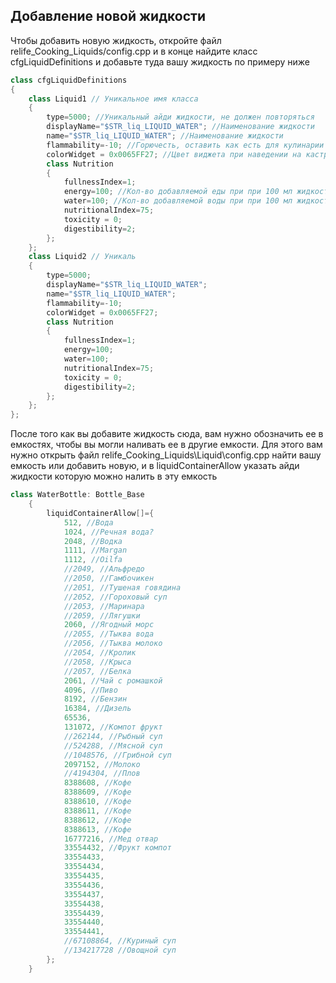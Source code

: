 ## Добавление новой жидкости
Чтобы добавить новую жидкость, откройте файл relife_Cooking_Liquids/config.cpp и в конце найдите класс cfgLiquidDefinitions и добавьте туда вашу жидкость по примеру ниже
```C#
class cfgLiquidDefinitions
{
	class Liquid1 // Уникальное имя класса
	{
		type=5000; //Уникальный айди жидкости, не должен повторяться
		displayName="$STR_liq_LIQUID_WATER"; //Наименование жидкости
		name="$STR_liq_LIQUID_WATER"; //Наименование жидкости
		flammability=-10; //Горючесть, оставить как есть для кулинарии
		colorWidget = 0x0065FF27; //Цвет виджета при наведении на кастрюлю 
		class Nutrition
		{
			fullnessIndex=1;
			energy=100; //Кол-во добавляемой еды при при 100 мл жидкости.
			water=100; //Кол-во добавляемой воды при при 100 мл жидкости.
			nutritionalIndex=75;
			toxicity = 0;
			digestibility=2;
		};
	};
  	class Liquid2 // Уникаль
	{
		type=5000;
		displayName="$STR_liq_LIQUID_WATER";
		name="$STR_liq_LIQUID_WATER";
		flammability=-10;
		colorWidget = 0x0065FF27;
		class Nutrition
		{
			fullnessIndex=1;
			energy=100;
			water=100;
			nutritionalIndex=75;
			toxicity = 0;
			digestibility=2;
		};
	};
};
```
После того как вы добавите жидкость сюда, вам нужно обозначить ее в емкостях, чтобы вы могли наливать ее в другие емкости. Для этого вам нужно открыть файл relife_Cooking_Liquids\Liquid\config.cpp найти вашу емкость или добавить новую, и в liquidContainerAllow указать айди жидкости которую можно налить в эту емкость

```C#
class WaterBottle: Bottle_Base
	{
		liquidContainerAllow[]={
			512, //Вода
			1024, //Речная вода?
			2048, //Водка
			1111, //Margan
			1112, //Oilfa
			//2049, //Альфредо
			//2050, //Гамбочикен
			//2051, //Тушеная говядина
			//2052, //Гороховый суп
			//2053, //Маринара
			//2059, //Лягушки
			2060, //Ягодный морс
			//2055, //Тыква вода
			//2056, //Тыква молоко
			//2054, //Кролик
			//2058, //Крыса
			//2057, //Белка
			2061, //Чай с ромашкой
			4096, //Пиво
			8192, //Бензин
			16384, //Дизель
			65536,
			131072, //Компот фрукт
			//262144, //Рыбный суп
			//524288, //Мясной суп
			//1048576, //Грибной суп
			2097152, //Молоко
			//4194304, //Плов
			8388608, //Кофе
			8388609, //Кофе
			8388610, //Кофе
			8388611, //Кофе
			8388612, //Кофе
			8388613, //Кофе
			16777216, //Мед отвар
			33554432, //Фрукт компот
			33554433, 
			33554434, 
			33554435, 
			33554436, 
			33554437, 
			33554438, 
			33554439, 
			33554440, 
			33554441, 
			//67108864, //Куриный суп
			//134217728 //Овощной суп
		};	
	}
```
